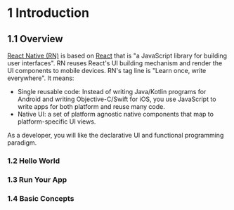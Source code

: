 # 1 Introduction

## 1.1 Overview

[React Native (RN)](https://reactnative.dev/) is based on [React](https://reactjs.org/) that is "a JavaScript library for building user interfaces". RN reuses React's UI building mechanism and render the UI components to mobile devices. RN's tag line is "Learn once, write everywhere". It means:

- Single reusable code: Instead of writing Java/Kotlin programs for Android and writing Objective-C/Swift for iOS, you use JavaScript to write apps for both platform and reuse many code.
- Native UI: a set of platform agnostic native components that map to platform-specific UI views.

As a developer, you will like the declarative UI and functional programming paradigm.

### 1.2 Hello World

### 1.3 Run Your App

### 1.4 Basic Concepts
